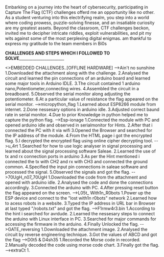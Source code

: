 Embarking on a journey into the heart of cybersecurity, participating in Capture The Flag (CTF) challenges offerd me an opportunity like no other.
As a student venturing into this electrifying realm, you step into a world where coding prowess, puzzle-solving finesse, and an insatiable curiosity are my greatest assets.
Beyond the classroom, CTF challenges beckon, invited me to decipher intricate riddles, exploit vulnerabilities, and pit my wits against some of the most perplexing digital enigmas.
am thankful to express my gratitude to the team members in Bi0s

 ______________________________________________CHALLENGES AND STEPS WHICH I FOLLOWED TO SOLVE_____________________________________________________________________

<>EMBEDDED CHALLENGES..[OFFLINE HARDWARE]
-->Ain't no sunshine
  1.Downloaded the attachment along with the challenge.
  2.Analysed the circuit and learned the pin connections of an arduino board and learned some major tools in Arduino IDLE.
  3.The circuit contained 1 arduino nano,Potentiometer,connecting wires.
  4.Assembled the circuit in a breadboard.
  5.Observed the serial monitor along  adjusting the potentiometer.
  6.At a particular value of resistance the flag appeared on the serial monitor.
-->micropython_flag
  1.Learned about ESP8266 module from internet.
  2.Done nessesary options in arduino idle.
  3.Adjusted correct baund rate in serial monitor.
  4.Due to prior Knowledge in python helped me to capture the python flag.
-->Esp-ionage
  1.Connected the module with PC and opened arduino idle and observed in serialmonitor for Hints.
  2.After that i connected the PC with it via wifi
  3.Opened the Browser and searched for the IP address of the module.
  4.From the  HTML page i got  the encrypted flag.
  5.I decrypted the encrypted flag using online cipher decrypting tool.
-->u_4rt
  1.Searched for how to use logic analyser in signal processing and learned about the signal processing software Saleae.
  2.Learned the use of tx and rx connection ports in arduino
  3.As per the Hint mentioned i connected the tx with CH2 and rx with CH3 and connected the ground common.
  4.Specified the input pin connections in saleae software and processed the signal.
  5.Observed the signals and got the flag.
-->70UgH_n07_70UgH
  1.Downloaded the code from the attachment and opened with arduino idle.
  2.Analysed the code and done the connections accordingly.
  3.Connected the arduino with PC.
  4.After pressing reset button the flag appeared on the screen.
-->L05t_ With1n_R0bots
  1.Power up the  ESP device and connect to the "lost with1n r0bots" network
  2.Learned how to acess robots in a website.
  3.Typed the IP address in URL bar in Browser at last typed "/robots.txt" and got the flag.
-->F1rmw4r3.bin
  1.According to the hint i searched for avrdude.
  2.Learned the nessesary steps to connect the arduino with Linux interface in PC.
  3.Searched for major commands for accessing the firmware in the arduino.
  4.Finally Unlocked the flag.
-->GATE_reversing
  1.Downloaded the attachment image.
  2.Analysed the circuit by reverse engineering technique.
  3.Got the values of ABCD and got the flag
-->D0t5 & D4sh35
  1.Recorded the Morse code in recorded.
  2.Manually decoded the code using morse code chart.
  3.Finally got the flag.
-->extraCt
  1.

  
